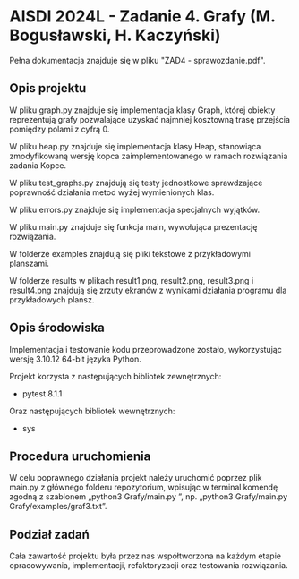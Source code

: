 # AISDI 2024L - Zadanie 4. Grafy (M. Bogusławski, H. Kaczyński)
Pełna dokumentacja znajduje się w pliku "ZAD4 - sprawozdanie.pdf".

## Opis projektu
W pliku graph.py znajduje się implementacja klasy Graph, której obiekty reprezentują grafy pozwalające uzyskać najmniej kosztowną trasę przejścia pomiędzy polami z cyfrą 0.

W pliku heap.py znajduje się implementacja klasy Heap, stanowiąca zmodyfikowaną wersję kopca zaimplementowanego w ramach rozwiązania zadania Kopce.

W pliku test_graphs.py znajdują się testy jednostkowe sprawdzające poprawność działania metod wyżej wymienionych klas.

W pliku errors.py znajduje się implementacja specjalnych wyjątków.

W pliku main.py znajduje się funkcja main, wywołująca prezentację rozwiązania.

W folderze examples znajdują się pliki tekstowe z przykładowymi planszami.

W folderze results w plikach result1.png, result2.png, result3.png i result4.png znajdują się zrzuty ekranów z wynikami działania programu dla przykładowych plansz.


## Opis środowiska
Implementacja i testowanie kodu przeprowadzone zostało, wykorzystując wersję 3.10.12 64-bit języka Python.

Projekt korzysta z następujących bibliotek zewnętrznych:
- pytest 8.1.1

Oraz następujących bibliotek wewnętrznych:
- sys


## Procedura uruchomienia
W celu poprawnego działania projekt należy uruchomić poprzez plik main.py z głównego folderu repozytorium, wpisując w terminal komendę zgodną z szablonem „python3 Grafy/main.py <filepath>”, np. „python3 Grafy/main.py Grafy/examples/graf3.txt”. 

## Podział zadań
Cała zawartość projektu była przez nas współtworzona na każdym etapie opracowywania, implementacji, refaktoryzacji oraz testowania rozwiązania.